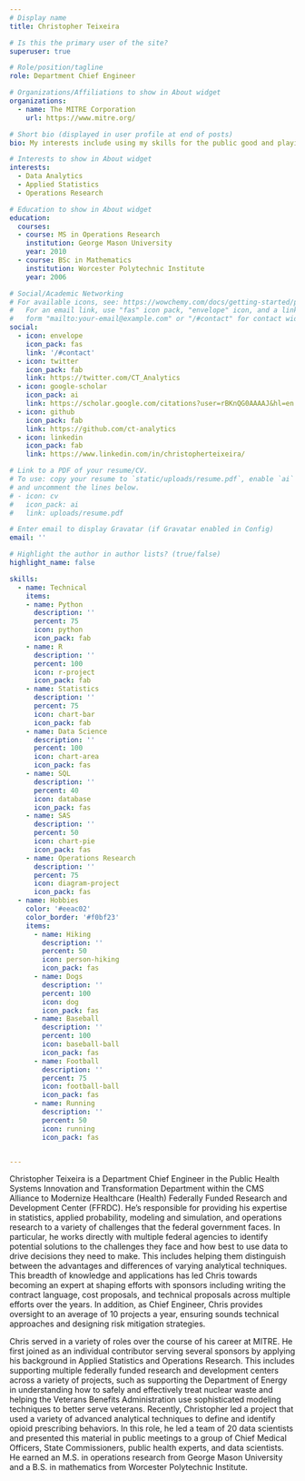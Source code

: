 ```yaml
---
# Display name
title: Christopher Teixeira

# Is this the primary user of the site?
superuser: true

# Role/position/tagline
role: Department Chief Engineer

# Organizations/Affiliations to show in About widget
organizations:
  - name: The MITRE Corporation
    url: https://www.mitre.org/

# Short bio (displayed in user profile at end of posts)
bio: My interests include using my skills for the public good and playing with baseball data.

# Interests to show in About widget
interests:
  - Data Analytics
  - Applied Statistics
  - Operations Research

# Education to show in About widget
education:
  courses:
  - course: MS in Operations Research
    institution: George Mason University
    year: 2010
  - course: BSc in Mathematics
    institution: Worcester Polytechnic Institute
    year: 2006

# Social/Academic Networking
# For available icons, see: https://wowchemy.com/docs/getting-started/page-builder/#icons
#   For an email link, use "fas" icon pack, "envelope" icon, and a link in the
#   form "mailto:your-email@example.com" or "/#contact" for contact widget.
social:
  - icon: envelope
    icon_pack: fas
    link: '/#contact'
  - icon: twitter
    icon_pack: fab
    link: https://twitter.com/CT_Analytics
  - icon: google-scholar
    icon_pack: ai
    link: https://scholar.google.com/citations?user=rBKnQG0AAAAJ&hl=en
  - icon: github
    icon_pack: fab
    link: https://github.com/ct-analytics
  - icon: linkedin
    icon_pack: fab
    link: https://www.linkedin.com/in/christopherteixeira/

# Link to a PDF of your resume/CV.
# To use: copy your resume to `static/uploads/resume.pdf`, enable `ai` icons in `params.toml`,
# and uncomment the lines below.
# - icon: cv
#   icon_pack: ai
#   link: uploads/resume.pdf

# Enter email to display Gravatar (if Gravatar enabled in Config)
email: ''

# Highlight the author in author lists? (true/false)
highlight_name: false

skills:
  - name: Technical
    items:
    - name: Python
      description: ''
      percent: 75
      icon: python
      icon_pack: fab
    - name: R
      description: ''
      percent: 100
      icon: r-project
      icon_pack: fab
    - name: Statistics
      description: ''
      percent: 75
      icon: chart-bar
      icon_pack: fab
    - name: Data Science
      description: ''
      percent: 100
      icon: chart-area
      icon_pack: fas
    - name: SQL
      description: ''
      percent: 40
      icon: database
      icon_pack: fas
    - name: SAS
      description: ''
      percent: 50
      icon: chart-pie
      icon_pack: fas
    - name: Operations Research
      description: ''
      percent: 75
      icon: diagram-project
      icon_pack: fas
  - name: Hobbies
    color: '#eeac02'
    color_border: '#f0bf23'
    items:
      - name: Hiking
        description: ''
        percent: 50
        icon: person-hiking
        icon_pack: fas
      - name: Dogs
        description: ''
        percent: 100
        icon: dog
        icon_pack: fas
      - name: Baseball
        description: ''
        percent: 100
        icon: baseball-ball
        icon_pack: fas
      - name: Football
        description: ''
        percent: 75
        icon: football-ball
        icon_pack: fas
      - name: Running
        description: ''
        percent: 50
        icon: running
        icon_pack: fas


---
```


Christopher Teixeira is a Department Chief Engineer in the Public Health Systems Innovation and Transformation Department within the CMS Alliance to Modernize Healthcare (Health) Federally Funded Research and Development Center (FFRDC). He’s responsible for providing his expertise in statistics, applied probability, modeling and simulation, and operations research to a variety of challenges that the federal government faces. In particular, he works directly with multiple federal agencies to identify potential solutions to the challenges they face and how best to use data to drive decisions they need to make. This includes helping them distinguish between the advantages and differences of varying analytical techniques. This breadth of knowledge and applications has led Chris towards becoming an expert at shaping efforts with sponsors including writing the contract language, cost proposals, and technical proposals across multiple efforts over the years. In addition, as Chief Engineer, Chris provides oversight to an average of 10 projects a year, ensuring sounds technical approaches and designing risk mitigation strategies.

Chris served in a variety of roles over the course of his career at MITRE. He first joined as an individual contributor serving several sponsors by applying his background in Applied Statistics and Operations Research. This includes supporting multiple federally funded research and development centers across a variety of projects, such as supporting the Department of Energy in understanding how to safely and effectively treat nuclear waste and helping the Veterans Benefits Administration use sophisticated modeling techniques to better serve veterans. Recently, Christopher led a project that used a variety of advanced analytical techniques to define and identify opioid prescribing behaviors. In this role, he led a team of 20 data scientists and presented this material in public meetings to a group of Chief Medical Officers, State Commissioners, public health experts, and data scientists. He earned an M.S. in operations research from George Mason University and a B.S. in mathematics from Worcester Polytechnic Institute.